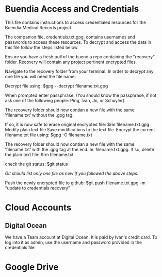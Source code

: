 # Buendia Access and Credentials

This file contains instructions to access credentialed resources for the Buendia Medical Records project.

The companion file, credentials.txt.gpg, contains usernames and passwords to access these resources. To decrypt and access the data in this file follow the steps listed below. 

Ensure you have a fresh pull of the buendia repo containing the "recovery" folder. 
Recovery will contain any project pertinent encrypted files.

Navigate to the recovery folder from your terminal. In order to decrypt any one file you will need the file name. 

Decrypt file using: $gpg --decrypt filename.txt.gpg

When prompted enter passphrase:
    (You should know the passphrase, if not ask one of the following people: Ping, Ivan, Jo, or Schuyler)

The recovery folder should now contian a new file with the same ’filename.txt’ without the .gpg tag. 

If so, it is now safe to erase original encrypted file: 
    $rm filename.txt.gpg
Modify plain text file
Save modifications to the text file.
Encrypt the current filename.txt file using: 
    $gpg -C filename.txt

The recovery folder should now contian a new file with the same ’filename.txt’ with the .gpg tag at the end.  Ie. filename.txt.gpg:
If so, delete the plain text file: 
    $rm filename.txt 

check the git status: 
    $git status 

*Git should list only one file as new if you followed the above steps.* 

Push the newly encrypted file to github: 
    $git push filename.txt.gpg -m “update to credentials recovery”


# Cloud Accounts
## Digital Ocean
We have a Team account at Digital Ocean. It is paid by Ivan's credit card. To log into it as admin, use the username and password provided in the credentials file.

# Google Drive
## 

